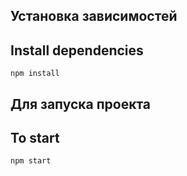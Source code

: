 ## Установка зависимостей
## Install dependencies
```
npm install
```

## Для запуска проекта
## To start
```
npm start
```